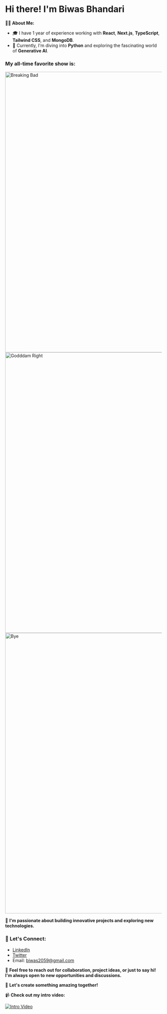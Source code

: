 # Hi there! I'm Biwas Bhandari

👨‍💻 **About Me:**
- 🎓 I have 1 year of experience working with **React**, **Next.js**, **TypeScript**, **Tailwind CSS**, and **MongoDB**.
- 🌱 Currently, I'm diving into **Python** and exploring the fascinating world of **Generative AI**.

### My all-time favorite show is:

<div>
   <img src = "https://media.giphy.com/media/v1.Y2lkPTc5MGI3NjExdGNudHVqeHQ4aHBzYmI1MDJqdzQ5NGZ3NG1pbzdwZzBtem9jNTQ0bCZlcD12MV9pbnRlcm5hbF9naWZfYnlfaWQmY3Q9Zw/l0HlyXjqAYnOAoVl6/giphy.gif" alt = "Breaking Bad" width = "900">
</div>
<div>
   <img src = "https://media.giphy.com/media/v1.Y2lkPTc5MGI3NjExaWFxYWZkNmtseTBoMXdiemhoYnY4YnB2ZnpiMGh1dXlwaHJkOWhzZCZlcD12MV9pbnRlcm5hbF9naWZfYnlfaWQmY3Q9Zw/1nCfZ1mDXGcyk/giphy.gif" alt = "Godddam Right" width = "900">
</div>
<div><img src = "https://media.giphy.com/media/v1.Y2lkPTc5MGI3NjExNmNlZzRzc2h1M21uN3Rhd2JrNmxpYWF5NDF3c2ZiOWZjbWNrcW9zNSZlcD12MV9pbnRlcm5hbF9naWZfYnlfaWQmY3Q9Zw/BRWAInZmzzBm0/giphy.gif" alt = "Bye" width = "900"></div>

🚀 **I'm passionate about building innovative projects and exploring new technologies.**

### 💬 **Let's Connect:**
- [LinkedIn](https://www.linkedin.com/in/biwas-bhandari/)
- [Twitter](https://twitter.com/x_biwas)
- Email: [biwas2059@gmail.com](mailto:biwas2059@gmail.com)

🌟 **Feel free to reach out for collaboration, project ideas, or just to say hi! I'm always open to new opportunities and discussions.**

🎨 **Let's create something amazing together!**

📹 **Check out my intro video:**

[![Intro Video](https://img.youtube.com/vi/jdTZ3lz4ofo/0.jpg)](https://youtu.be/jdTZ3lz4ofo?si=2Ncw9cX2_qbcODCD)
